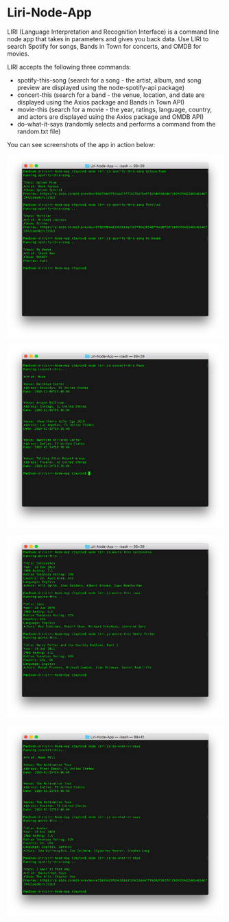 # Liri-Node-App

LIRI (Language Interpretation and Recognition Interface) is a command line node app that takes in parameters and gives you back data. Use LIRI to search Spotify for songs, Bands in Town for concerts, and OMDB for movies.

LIRI accepts the following three commands:
- spotify-this-song (search for a song - the artist, album, and song preview are displayed using the node-spotify-api package)
- concert-this (search for a band - the venue, location, and date are displayed using the Axios package and Bands in Town API)
- movie-this (search for a movie - the year, ratings, language, country, and actors are displayed using the Axios package and OMDB API)
- do-what-it-says (randomly selects and performs a command from the random.txt file)

You can see screenshots of the app in action below:

![Screenshot](spotify-this-song.png)

![Screenshot](concert-this.png)

![Screenshot](movie-this.png)

![Screenshot](do-what-it-says.png)
